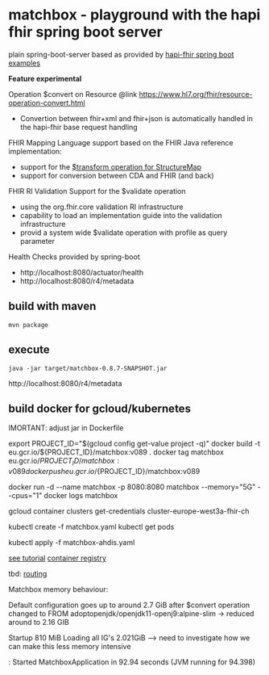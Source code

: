 # matchbox - playground with the hapi fhir spring boot server

plain spring-boot-server based as provided by [hapi-fhir spring boot examples](https://github.com/jamesagnew/hapi-fhir/tree/master/hapi-fhir-spring-boot)

**Feature experimental**

Operation $convert on Resource @link https://www.hl7.org/fhir/resource-operation-convert.html
 * Convertion between fhir+xml and fhir+json is automatically handled in the hapi-fhir base request handling

FHIR Mapping Language support based on the FHIR Java reference implementation:
* support for the [$transform operation for StructureMap](http://www.hl7.org/fhir/structuremap-operation-transform.html)
* support for conversion between CDA and FHIR (and back)

FHIR RI Validation Support for the $validate operation
* using the org.fhir.core validation RI infrastructure
* capability to load an implementation guide into the validation infrastructure
* provid a system wide $validate operation with profile as query parameter

Health Checks provided by spring-boot
* http://localhost:8080/actuator/health
* http://localhost:8080/r4/metadata 


## build with maven

```
mvn package
```

## execute
```
java -jar target/matchbox-0.8.7-SNAPSHOT.jar
```

http://localhost:8080/r4/metadata



## build docker for gcloud/kubernetes

IMORTANT: adjust jar in Dockerfile

export PROJECT_ID="$(gcloud config get-value project -q)"
docker build -t eu.gcr.io/${PROJECT_ID}/matchbox:v089 .
docker tag matchbox eu.gcr.io/${PROJECT_ID}/matchbox:v089
docker push eu.gcr.io/${PROJECT_ID}/matchbox:v089

docker run -d --name matchbox -p 8080:8080 matchbox --memory="5G" --cpus="1"
docker logs matchbox


gcloud container clusters get-credentials cluster-europe-west3a-fhir-ch

kubectl create -f matchbox.yaml
kubectl get pods

kubectl apply -f matchbox-ahdis.yaml 

[see tutorial](https://cloud.google.com/kubernetes-engine/docs/tutorials/hello-app?hl=de)
[container registry](https://console.cloud.google.com/gcr/images/fhir-ch?project=fhir-ch&authuser=1&folder&hl=de&organizationId=22040958741)



tbd:
[routing](https://medium.com/google-cloud/kubernetes-routing-internal-services-through-fqdn-d98db92b79d3)



Matchbox memory behaviour:

Default configuration goes up to around 2.7 GiB after $convert operation
changed to FROM adoptopenjdk/openjdk11-openj9:alpine-slim -> reduced around to 2.16 GIB

Startup 810 MiB
Loading all IG's 2.021GiB 
--> need to investigate how we can make this less memory intensive

 : Started MatchboxApplication in 92.94 seconds (JVM running for 94.398)
